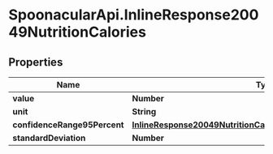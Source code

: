 # SpoonacularApi.InlineResponse20049NutritionCalories

## Properties

Name | Type | Description | Notes
------------ | ------------- | ------------- | -------------
**value** | **Number** |  | 
**unit** | **String** |  | 
**confidenceRange95Percent** | [**InlineResponse20049NutritionCaloriesConfidenceRange95Percent**](InlineResponse20049NutritionCaloriesConfidenceRange95Percent.md) |  | 
**standardDeviation** | **Number** |  | 


